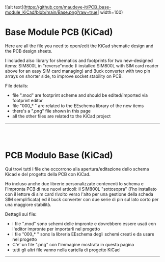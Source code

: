 ![alt text](https://github.com/maudeve-it/PCB_base-module_KiCad/blob/main/Base.png?raw=true| width=100)




# Base Module PCB (KiCad)

Here are all the file you need to open/edit the KiCad shematic design and the PCB design sheets.

I included also library for shematics and footprints for two new-designed items: SIM800L in "reverse"mode (I installed  SIM800L with SIM card reader above for an easy SIM card managing) and Buck converter with two pin arrays on shorter side, to improve socket stability on PCB.

File details:
- file ".mod" are footprint scheme and should be edited/imported via footprint editor
- file "000_* " are related to the EEschema library of the new items
- there's a ".png" file shown in this page
- all the other files are related to the KiCad project

---

<br>
<br>


# PCB Modulo Base (KiCad)

Qui trovi tutti i file che occorrono alla apertura/editazione dello schema Kicad e del progetto della PCB con KiCad.

Ho incluso anche due librerie personalizzate contenenti lo schema e l'impronta PCB di nue nuovi articoli: il SIM800L "sottosopra" (l'ho installato con il lettore di sim card rivolto verso l'alto per una gestione della scheda SIM semplificata) ed il buck converter con due serie di pin sul lato corto per una maggiore stabilità.

Dettagli sui file:
- i file ".mod" sono schemi delle impronte e dovrebbero essere usati con l'editor impronte per importarli nel progetto
- i file "000_* " sono la libreria EEschema degli schemi creati e da usare nel progetto
- C'e' un file ".png" con l'immagine mostrata in questa pagina
- tutti gli altri file vanno nella cartella di progetto KiCad

---
